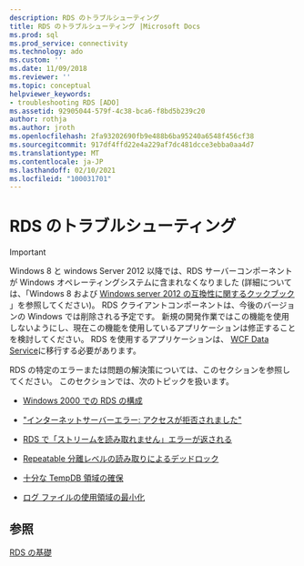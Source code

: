 ```yaml
---
description: RDS のトラブルシューティング
title: RDS のトラブルシューティング |Microsoft Docs
ms.prod: sql
ms.prod_service: connectivity
ms.technology: ado
ms.custom: ''
ms.date: 11/09/2018
ms.reviewer: ''
ms.topic: conceptual
helpviewer_keywords:
- troubleshooting RDS [ADO]
ms.assetid: 92905044-579f-4c38-bca6-f8bd5b239c20
author: rothja
ms.author: jroth
ms.openlocfilehash: 2fa93202690fb9e488b6ba95240a6548f456cf38
ms.sourcegitcommit: 917df4ffd22e4a229af7dc481dcce3ebba0aa4d7
ms.translationtype: MT
ms.contentlocale: ja-JP
ms.lasthandoff: 02/10/2021
ms.locfileid: "100031701"
---
```

# <a name="troubleshooting-rds"></a>RDS のトラブルシューティング
> [!IMPORTANT]
>  Windows 8 と windows Server 2012 以降では、RDS サーバーコンポーネントが Windows オペレーティングシステムに含まれなくなりました (詳細については、「Windows 8 および [Windows server 2012 の互換性に関するクックブック](https://www.microsoft.com/download/details.aspx?id=27416) 」を参照してください)。 RDS クライアントコンポーネントは、今後のバージョンの Windows では削除される予定です。 新規の開発作業ではこの機能を使用しないようにし、現在この機能を使用しているアプリケーションは修正することを検討してください。 RDS を使用するアプリケーションは、 [WCF Data Service](/dotnet/framework/wcf/)に移行する必要があります。  
  
 RDS の特定のエラーまたは問題の解決策については、このセクションを参照してください。 このセクションでは、次のトピックを扱います。  
  
-   [Windows 2000 での RDS の構成](./configuring-rds-on-windows-2000.md)  
  
-   ["インターネットサーバーエラー: アクセスが拒否されました"](./internet-server-error-access-denied.md)  
  
-   [RDS で「ストリームを読み取れません」エラーが返される](./rds-returns-stream-not-read-error.md)  
  
-   [Repeatable 分離レベルの読み取りによるデッドロック](./deadlocks-with-read-repeatable-isolation-level.md)  
  
-   [十分な TempDB 領域の確保](./ensuring-sufficient-tempdb-space.md)  
  
-   [ログ ファイルの使用領域の最小化](./minimizing-log-file-space-usage.md)  
  
## <a name="see-also"></a>参照  
 [RDS の基礎](./rds-fundamentals.md)